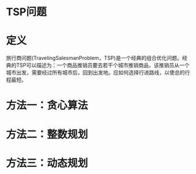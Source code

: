 # TSP问题
# 定义
旅行商问题(TravelingSalesmanProblem，TSP)是一个经典的组合优化问题。经典的TSP可以描述为：一个商品推销员要去若干个城市推销商品，该推销员从一个城市出发，需要经过所有城市后，回到出发地。应如何选择行进路线，以使总的行程最短。
# 方法一：贪心算法
# 方法二：整数规划
# 方法三：动态规划
